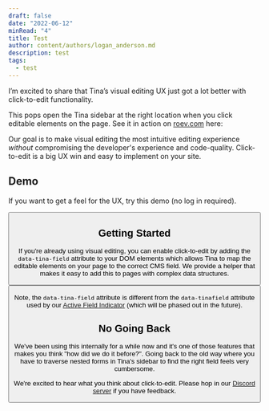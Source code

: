 ```yaml
---
draft: false
date: "2022-06-12"
minRead: "4"
title: Test
author: content/authors/logan_anderson.md
description: test
tags:
  - test
---
```


I’m excited to share that Tina’s visual editing UX just got a lot better with click-to-edit functionality.

This pops open the Tina sidebar at the right location when you click editable elements on the page. See it in action on [roev.com](https://www.roev.com/) here:

 <CloudinaryVideo src="https://res.cloudinary.com/forestry-demo/video/upload/v1684428946/blog-media/click-to-edit-may-2023/click-to-edit-demo" />
 
 Our goal is to make visual editing the most intuitive editing experience _without_ compromising the developer's experience and code-quality. Click-to-edit is a big UX win and easy to implement on your site.
 
 ## Demo
 
 If you want to get a feel for the UX, try this demo (no log in required).
 
 <Button link="https://quick-edit-demo.vercel.app/admin" label="Try the Demo" />
 
 ## Getting Started
 
 If you're already using visual editing, you can enable click-to-edit by adding the `data-tina-field` attribute to your DOM elements which allows Tina to map the editable elements on your page to the correct CMS field. We provide a helper that makes it easy to add this to pages with complex data structures.
 
 <Button link="https://tina.io/docs/contextual-editing/react/#click-to-edit-experimental" label="See the Docs" />
 
 Note, the `data-tina-field` attribute is different from the `data-tinafield` attribute used by our [Active Field Indicator](https://github.com/tinacms/tina.io/blob/2edf55f664e41d40ca99b5fc9ee6e689890e411a/content/docs/editing/active-field-indicator.md) (which will be phased out in the future).
 
 ## No Going Back
 
 We've been using this internally for a while now and it's one of those features that makes you think "how did we do it before?". Going back to the old way where you have to traverse nested forms in Tina's sidebar to find the right field feels very cumbersome.
 
 We're excited to hear what you think about click-to-edit. Please hop in our [Discord server](https://discord.com/invite/zumN63Ybpf) if you have feedback.

